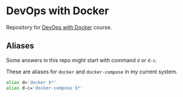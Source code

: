 # DevOps with Docker

Repository for [DevOps with Docker](https://devopswithdocker.com) course.

## Aliases

Some answers in this repo might start with command `d` or `d-c`.

These are aliases for `docker` and `docker-compose` in my current system.

```sh
alias d='docker $*'
alias d-c='docker-compose $*'
```
